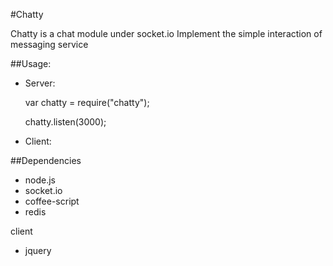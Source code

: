 #Chatty 

Chatty is a chat module under socket.io 
Implement the simple interaction of messaging service


##Usage:

* Server:

    var chatty = require("chatty");  

    chatty.listen(3000);


* Client:

    <script src="/socket.io/socket.io.js"></script>
    <script src="http://code.jquery.com/jquery.min.js"></script>
    <script src="/javascripts/chatty.js">
      $(function(){
        Chatty.bind("#chatbox");
        Chatty.join("User Name");
      });
    </script>


##Dependencies

* node.js
* socket.io
* coffee-script 
* redis 

client 

* jquery
